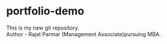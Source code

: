 # portfolio-demo
This is my new git repository.
<br>
Author - Rajat Parmar (Management Associate)pursuing MBA.
